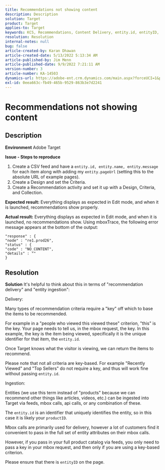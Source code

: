 ```yaml
---
title: Recommendations not showing content
description: Description
solution: Target
product: Target
applies-to: Target
keywords: KCS, Recommendations, Content Delivery, entity.id, entityID, productID, key, identifier
resolution: Resolution
internal-notes: null
bug: false
article-created-by: Karan Dhawan
article-created-date: 5/13/2022 5:13:34 AM
article-published-by: Jim Menn
article-published-date: 9/9/2022 7:21:11 AM
version-number: 3
article-number: KA-14503
dynamics-url: https://adobe-ent.crm.dynamics.com/main.aspx?forceUCI=1&pagetype=entityrecord&etn=knowledgearticle&id=45c52a6f-7bd2-ec11-a7b5-00224809c101
exl-id: 0eea663c-fb49-465b-9529-863b3e7d2241
---
```

# Recommendations not showing content

## Description


<b>Environment</b>
 Adobe Target

<b>Issue - Steps to reproduce</b>

1. Create a CSV feed and have a `entity.id, entity.name, entity.message` for each item along with adding my `entity.pageUrl` (setting this to the absolute URL of example pages).
2. Create a Design and set the Criteria.
3. Create a Recommendation activity and set it up with a Design, Criteria, and Collection.


<b>Expected result:</b>
 Everything displays as expected in Edit mode, and when it is launched, recommendations show properly.

<b>Actual result:</b>
 ​​​​​​​Everything displays as expected in Edit mode, and when it is launched, no recommendations show.
 Using mboxTrace, the following error message appears at the bottom of the output:

```
"response" : {
"node" : "re1.prod26",
"status" : {
"code" : "NO_CONTENT",
"details" : ""
}
```

## Resolution


<b>Solution</b>
It's helpful to think about this in terms of "recommendation delivery" and "entity ingestion":



Delivery:

Many types of recommendation criteria require a "key" off which to base the items to be recommended.

For example in a "people who viewed this viewed these" criterion, "this" is the key. Your page needs to tell us, in the mbox request, the key. In this example, the key is the item being viewed, specifically it is the unique identifier for that item, the `entity.id`.

Once Target knows what the visitor is viewing, we can return the items to recommend.

Please note that not all criteria are key-based. For example "Recently Viewed" and "Top Sellers" do not require a key, and thus will work fine without passing `entity.id`.



Ingestion:

Entities (we use this term instead of "products" because we can recommend other things like articles, videos, etc.) can be ingested into Target via feeds, mbox calls, api calls, or any combination of these.

The `entity.id` is an identifier that uniquely identifies the entity, so in this case it is likely your `productID`.

Mbox calls are primarily used for delivery, however a lot of customers find it convenient to pass in the full set of entity attributes on their mbox calls.

However, if you pass in your full product catalog via feeds, you only need to pass a key in your mbox request, and then only if you are using a key-based criterion.



Please ensure that there is `entityID` on the page.
